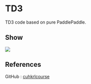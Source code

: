 # TD3
TD3 code based on pure PaddlePaddle.

## Show
![](../material/TD3)

## References
GitHub : [cuhkrlcourse](https://github.com/cuhkrlcourse)